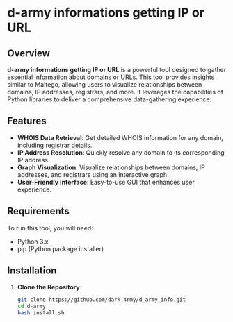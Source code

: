 # d-army informations getting IP or URL

## Overview
**d-army informations getting IP or URL** is a powerful tool designed to gather essential information about domains or URLs. This tool provides insights similar to Maltego, allowing users to visualize relationships between domains, IP addresses, registrars, and more. It leverages the capabilities of Python libraries to deliver a comprehensive data-gathering experience.

## Features
- **WHOIS Data Retrieval**: Get detailed WHOIS information for any domain, including registrar details.
- **IP Address Resolution**: Quickly resolve any domain to its corresponding IP address.
- **Graph Visualization**: Visualize relationships between domains, IP addresses, and registrars using an interactive graph.
- **User-Friendly Interface**: Easy-to-use GUI that enhances user experience.

## Requirements
To run this tool, you will need:
- Python 3.x
- pip (Python package installer)

## Installation

1. **Clone the Repository**:
   ```bash
   git clone https://github.com/dark-4rmy/d_army_info.git
   cd d-army
   bash install.sh
